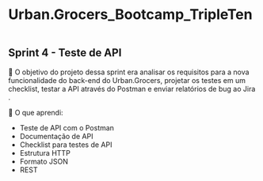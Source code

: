 # Urban.Grocers_Bootcamp_TripleTen

<img scr=https://github.com/DharaYasmim/Urban-Grocers_Bootcamp_TripleTen/assets/170812908/72bda17c-d9be-4612-af0c-9dfd5990413d>


## Sprint 4 - Teste de API
:dart: O objetivo do projeto dessa sprint era analisar os requisitos para a nova funcionalidade do back-end do Urban.Grocers, projetar os testes em um checklist, testar a API através do Postman e enviar relatórios de bug ao Jira . <br>

:pushpin: O que aprendi: 
+ Teste de API com o Postman
+ Documentação de API
+ Checklist para testes de API
+ Estrutura HTTP
+ Formato JSON
+ REST
